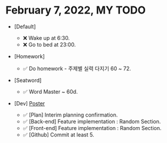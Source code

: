 # February 7, 2022, MY TODO

- [Default]

  - ❌ Wake up at 6:30.
  - ❌ Go to bed at 23:00.

- [Homework]

  - ✅ Do homework - 주제별 실력 다지기 60 ~ 72.

- [Seatword]

  - ✅ Word Master ~ 60d.

- [Dev] [Poster](https://github.com/Novelier-Webbelier/poster)

  - ✅ [Plan] Interim planning confirmation.
  - ✅ [Back-end] Feature implementation : Random Section.
  - ✅ [Front-end] Feature implementation : Random Section.
  - ✅ [Github] Commit at least 5.
